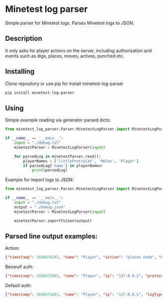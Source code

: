 # Minetest log parser
Simple parser for Minetest logs. Parses Minetest logs to JSON.

## Description
It only asks for player actions on the server, including authorization and events such as digs, places, moves, actives, punched etc.

## Installing
Clone repository or use pip for install minetest-log-parser 
```bash
pip install minetest-log-parser
```

## Using
Simple example reading via generator parsed dicts:

```python
from minetest_log_parser.Parser.MinetestLogParser import MinetestLogParser

if __name__ == '__main__':
    input = "./debug.txt"
    minetestParser = MinetestLogParser(input)

    for parsedLog in minetestParser.read():
        playerNames = ['littlePrettyCat', 'Melon', 'Player']
        if parsedLog['name'] in playerNames:
            print(parsedLog)
```
Example for import logs to JSON:

```python
from minetest_log_parser.Parser.MinetestLogParser import MinetestLogParser

if __name__ == '__main__':
    input = "./debug.txt"
    output = "./debug.json"
    minetestParser = MinetestLogParser(input)

    minetestParser.importToJson(output)
```
## Parsed line output examples:

Action:
```json
{"timestamp": 1698474247, "name": "Player", "action": "places node", "meta_action": null, "node": "default:dirt", "count": 1, "coords": null, "type": null, "logType": "action"}
```
Beowulf auth:
```json
{"timestamp": 1698471091, "name": "Player", "ip": "127.0.0.1", "protocolVersion": "40", "formspecVersion": "4", "lang": "en", "logType": "beowulfAuth"}
```
Default auth:
```json
{"timestamp": 1698471091, "name": "Player", "ip": "127.0.0.1", "logType": "auth"}

```
